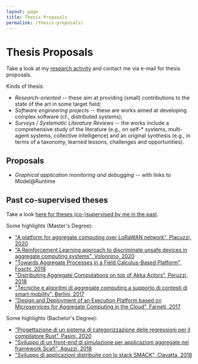 ```yaml
---
layout: page
title: Thesis Proposals
permalink: /thesis-proposals/
---
```


# Thesis Proposals

Take a look at my [research activity](/research) and contact me via e-mail for thesis proposals.

Kinds of thesis:

- *Research-oriented* -- these aim at providing (small) contributions to the state of the art in some target field;
- *Software engineering projects* -- these are works aimed at developing complex software (cf., distributed systems);
- *Surveys / Systematic Literature Reviews* -- the works include a comprehensive study of the literature (e.g., on self-* systems, multi-agent systems, collective intelligence) and an original synthesis (e.g., in terms of a taxonomy, learned lessons, challenges and opportunities).

## Proposals

- *Graphical application monitoring and debugging* -- with links to Model@Runtime

## Past co-supervised theses

Take a look [here for theses (co-)supervised by me in the past](https://amslaurea.unibo.it/view/relatore/Casadei=3ARoberto=3A=3A/).

Some highlights (Master's Degree):

- ["A platform for aggregate computing over LoRaWAN network", Placuzzi, 2020](https://amslaurea.unibo.it/20484/)
- ["A Reinforcement Learning approach to discriminate unsafe devices in aggregate computing systems", Volonnino, 2020](https://amslaurea.unibo.it/20488/)
- ["Towards Aggregate Processes in a Field Calculus-Based Platform", Foschi, 2018](https://amslaurea.unibo.it/15725/)
- ["Distributing Aggregate Computations on top of Akka Actors", Peruzzi, 2018](https://amslaurea.unibo.it/17016/)
- ["Tecniche e algoritmi di aggregate computing a supporto di contesti di smart mobility", Berlini, 2017](https://amslaurea.unibo.it/14292/)
- ["Design and Deployment of an Execution Platform based on Microservices for Aggregate Computing in the Cloud", Farneti, 2017](https://amslaurea.unibo.it/12948/)

Some highlights (Bachelor's Degree):

- ["Progettazione di un sistema di categorizzazione delle regressioni per il compilatore Rust", Pasini, 2020](https://amslaurea.unibo.it/20886/)
- ["Sviluppo di un front-end di simulazione per applicazioni aggregate nel framework Scafi", Aguzzi, 2018](https://amslaurea.unibo.it/16824/)
- ["Sviluppo di applicazioni distribuite con lo stack SMACK", Ciavatta, 2018](https://amslaurea.unibo.it/16836/)
